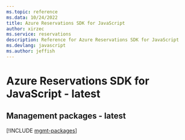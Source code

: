 ```yaml
---
ms.topic: reference
ms.data: 10/24/2022
title: Azure Reservations SDK for JavaScript
author: xirzec
ms.service: reservations
description: Reference for Azure Reservations SDK for JavaScript
ms.devlang: javascript
ms.author: jeffish
---
```

# Azure Reservations SDK for JavaScript - latest

## Management packages - latest
[!INCLUDE [mgmt-packages](reservations-mgmt-index.md)]